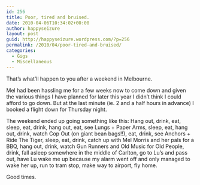 ```yaml
---
id: 256
title: Poor, tired and bruised.
date: 2010-04-06T10:34:02+00:00
author: happyseizure
layout: post
guid: http://happyseizure.wordpress.com/?p=256
permalink: /2010/04/poor-tired-and-bruised/
categories:
  - Gigs
  - Miscellaneous
---
```

That&#8217;s what&#8217;ll happen to you after a weekend in Melbourne.

Mel had been hassling me for a few weeks now to come down and given the various things I have planned for later this year I didn&#8217;t think I could afford to go down. But at the last minute (ie. 2 and a half hours in advance) I booked a flight down for Thursday night.

The weekend ended up going something like this: Hang out, drink, eat, sleep, eat, drink, hang out, eat, see Lungs + Paper Arms, sleep, eat, hang out, drink, watch Cop Out (on giant bean bags!!), eat, drink, see Anchors + Ride The Tiger, sleep, eat, drink, catch up with Mel Morris and her pals for a BBQ, hang out, drink, watch Gun Runners and Old Music for Old People, drink, fall asleep somewhere in the middle of Carlton, go to Lu&#8217;s and pass out, have Lu wake me up because my alarm went off and only managed to wake her up, run to tram stop, make way to airport, fly home.

Good times.